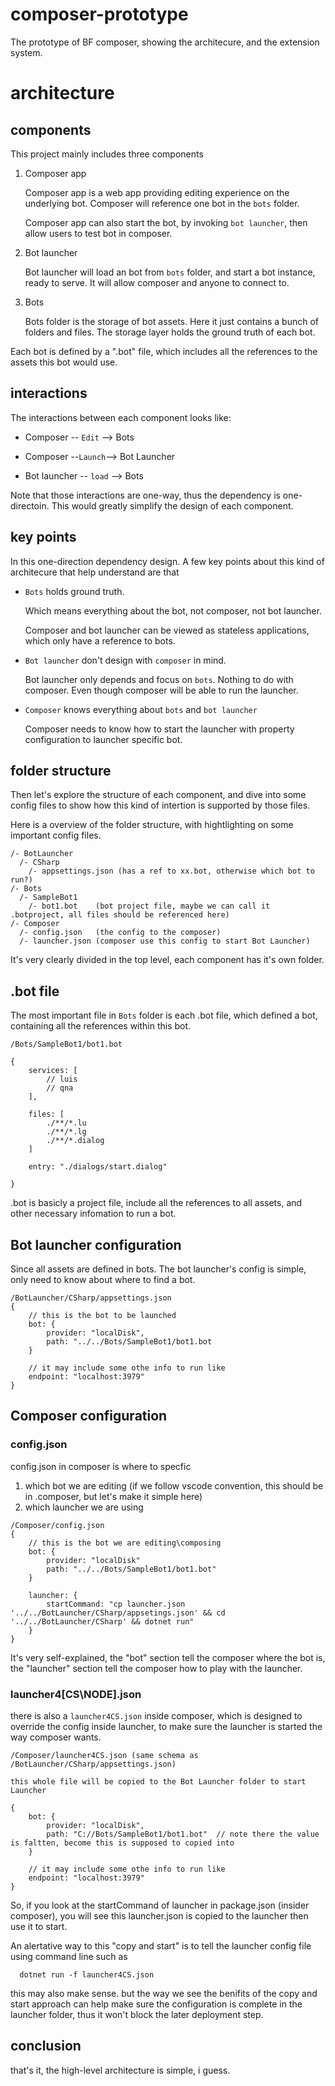 # composer-prototype
The prototype of BF composer, showing the architecure, and the extension system.

# architecture

## components

This project mainly includes three components
1. Composer app
   
    Composer app is a web app providing editing experience on the underlying bot. Composer will reference one bot in the `bots` folder. 

    Composer app can also start the bot, by invoking `bot launcher`, then allow users to test bot in composer. 

2. Bot launcher

    Bot launcher will load an bot from `bots` folder, and start a bot instance, ready to serve. It will allow composer and anyone to connect to. 

3. Bots

    Bots folder is the storage of bot assets. Here it just contains a bunch of folders and files. The storage layer holds the ground truth of each bot. 

Each bot is defined by a ".bot" file, which includes all the references to the assets this bot would use. 


## interactions
The interactions between each component looks like:

* Composer -- `Edit` --> Bots

* Composer --`Launch`--> Bot Launcher

* Bot launcher -- `load` --> Bots

Note that those interactions are one-way, thus the dependency is one-directoin. This would greatly simplify the design of each component. 

## key points

In this one-direction dependency design. A few key points about this kind of architecure that help understand are that


* `Bots` holds ground truth.

  Which means everything about the bot, not composer, not bot launcher. 
  
  Composer and bot launcher can be viewed as stateless applications, which only have a reference to bots. 

* `Bot launcher` don't design with `composer` in mind. 

  Bot launcher only depends and focus on `bots`. Nothing to do with composer. Even though composer will be able to run the launcher. 

* `Composer` knows everything about `bots` and `bot launcher` 
  
  Composer needs to know how to start the launcher with property configuration to launcher specific bot. 

## folder structure

Then let's explore the structure of each component, and dive into some config files to show how this kind of intertion is supported by those files. 

Here is a overview of the folder structure, with hightlighting on some important config files. 

    /- BotLauncher
      /- CSharp
        /- appsettings.json (has a ref to xx.bot, otherwise which bot to run?)
    /- Bots
      /- SampleBot1
        /- bot1.bot    (bot project file, maybe we can call it .botproject, all files should be referenced here)
    /- Composer
      /- config.json   (the config to the composer)
      /- launcher.json (composer use this config to start Bot Launcher)


It's very clearly divided in the top level, each component has it's own folder. 

## .bot file
The most important file in `Bots` folder is each .bot file, which defined a bot, containing all the references within this bot. 
```
/Bots/SampleBot1/bot1.bot

{
    services: [
        // luis
        // qna
    ],

    files: [
        ./**/*.lu
        ./**/*.lg
        ./**/*.dialog
    ]
    
    entry: "./dialogs/start.dialog"

}

```

.bot is basicly a project file, include all the references to all assets, and other necessary infomation to run a bot. 

## Bot launcher configuration

Since all assets are defined in bots. The bot launcher's config is simple, only need to know about where to find a bot.

```
/BotLauncher/CSharp/appsettings.json
{
    // this is the bot to be launched
    bot: {
        provider: "localDisk",
        path: "../../Bots/SampleBot1/bot1.bot
    }

    // it may include some othe info to run like
    endpoint: "localhost:3979"
}
```

## Composer configuration

### config.json

config.json in composer is where to specfic 
1. which bot we are editing (if we follow vscode convention, this should be in .composer, but let's make it simple here)
2. which launcher we are using

```
/Composer/config.json 
{
    // this is the bot we are editing\composing
    bot: {
        provider: "localDisk"
        path: "../../Bots/SampleBot1/bot1.bot"
    }
    
    launcher: {
        startCommand: "cp launcher.json '../../BotLauncher/CSharp/appsetings.json' && cd '../../BotLauncher/CSharp' && dotnet run"
    }
}
```

It's very self-explained, the "bot" section tell the composer where the bot is, the "launcher" section tell the composer how to play with the launcher. 

### launcher4[CS\NODE].json

there is also a `launcher4CS.json` inside composer, which is designed to override the config inside launcher, to make sure the launcher is started the way composer wants.

``` 
/Composer/launcher4CS.json (same schema as /BotLauncher/CSharp/appsettings.json)

this whole file will be copied to the Bot Launcher folder to start Launcher

{
    bot: {
        provider: "localDisk",
        path: "C://Bots/SampleBot1/bot1.bot"  // note there the value is faltten, become this is supposed to copied into 
    }

    // it may include some othe info to run like
    endpoint: "localhost:3979"
}

```
So, if you look at the startCommand of launcher in package.json (insider composer), you will see this launcher.json is copied to the launcher then use it to start. 

An alertative way to this "copy and start" is to tell the launcher config file using command line such as
```
  dotnet run -f launcher4CS.json
```

this may also make sense. but the way we see the benifits of the copy and start approach can help make sure the configuration is complete in the launcher folder, thus it won't block the later deployment step. 

## conclusion
that's it, the high-level architecture is simple, i guess. 





